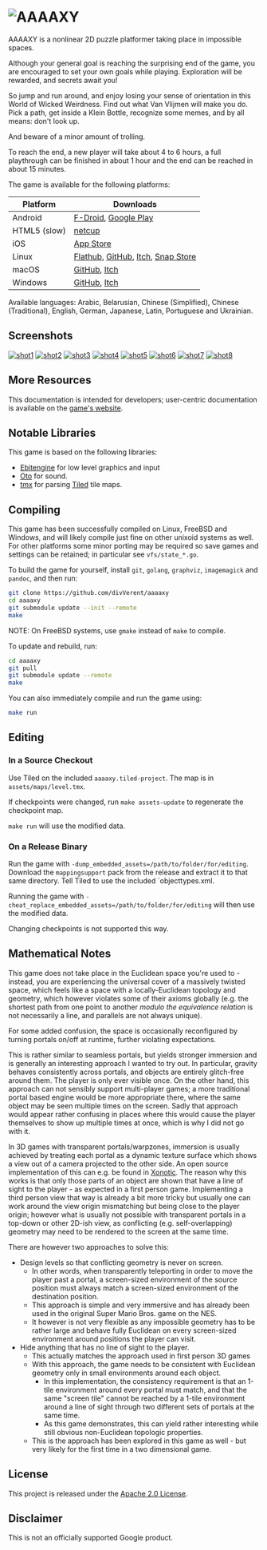 # ![AAAAXY](https://divVerent.github.io/aaaaxy/logo.png)

AAAAXY is a nonlinear 2D puzzle platformer taking place in impossible
spaces.

Although your general goal is reaching the surprising end of the game,
you are encouraged to set your own goals while playing. Exploration will
be rewarded, and secrets await you!

So jump and run around, and enjoy losing your sense of orientation in
this World of Wicked Weirdness. Find out what Van Vlijmen will make you
do. Pick a path, get inside a Klein Bottle, recognize some memes, and by
all means: don't look up.

And beware of a minor amount of trolling.

To reach the end, a new player will take about 4 to 6 hours, a full
playthrough can be finished in about 1 hour and the end can be reached
in about 15 minutes.

The game is available for the following platforms:

| Platform     | Downloads                                                                                                                                                                                                           |
|--------------|---------------------------------------------------------------------------------------------------------------------------------------------------------------------------------------------------------------------|
| Android      | [F-Droid](https://f-droid.org/en/packages/io.github.divverent.aaaaxy/), [Google Play](https://play.google.com/store/apps/details?id=io.github.divverent.aaaaxy)                                                     |
| HTML5 (slow) | [netcup](https://rm.cloudns.org/aaaaxy/current/aaaaxy.html)                                                                                                                                                         |
| iOS          | [App Store](https://apps.apple.com/us/app/aaaaxy/id6447063878)                                                                                                                                                      |
| Linux        | [Flathub](https://flathub.org/apps/details/io.github.divverent.aaaaxy), [GitHub](https://github.com/divVerent/aaaaxy/releases), [Itch](https://divverent.itch.io/aaaaxy), [Snap Store](https://snapcraft.io/aaaaxy) |
| macOS        | [GitHub](https://github.com/divVerent/aaaaxy/releases), [Itch](https://divverent.itch.io/aaaaxy)                                                                                                                    |
| Windows      | [GitHub](https://github.com/divVerent/aaaaxy/releases), [Itch](https://divverent.itch.io/aaaaxy)                                                                                                                    |

Available languages: Arabic, Belarusian, Chinese (Simplified), Chinese
(Traditional), English, German, Japanese, Latin, Portuguese and
Ukrainian.

## Screenshots

[![shot1](https://divVerent.github.io/aaaaxy/screenshots/shot1.jpg)](https://divVerent.github.io/aaaaxy/screenshots/shot1.png)
[![shot2](https://divVerent.github.io/aaaaxy/screenshots/shot2.jpg)](https://divVerent.github.io/aaaaxy/screenshots/shot2.png)
[![shot3](https://divVerent.github.io/aaaaxy/screenshots/shot3.jpg)](https://divVerent.github.io/aaaaxy/screenshots/shot3.png)
[![shot4](https://divVerent.github.io/aaaaxy/screenshots/shot4.jpg)](https://divVerent.github.io/aaaaxy/screenshots/shot4.png)
[![shot5](https://divVerent.github.io/aaaaxy/screenshots/shot5.jpg)](https://divVerent.github.io/aaaaxy/screenshots/shot5.png)
[![shot6](https://divVerent.github.io/aaaaxy/screenshots/shot6.jpg)](https://divVerent.github.io/aaaaxy/screenshots/shot6.png)
[![shot7](https://divVerent.github.io/aaaaxy/screenshots/shot7.jpg)](https://divVerent.github.io/aaaaxy/screenshots/shot7.png)
[![shot8](https://divVerent.github.io/aaaaxy/screenshots/shot8.jpg)](https://divVerent.github.io/aaaaxy/screenshots/shot8.png)

## More Resources

This documentation is intended for developers; user-centric
documentation is available on the [game's
website](https://divverent.github.io/aaaaxy/).

## Notable Libraries

This game is based on the following libraries:

-   [Ebitengine](https://github.com/hajimehoshi/ebiten) for low level
    graphics and input
-   [Oto](https://github.com/hajimehoshi/oto) for sound.
-   [tmx](https://github.com/fardog/tmx) for parsing
    [Tiled](https://www.mapeditor.org/) tile maps.

## Compiling

This game has been successfully compiled on Linux, FreeBSD and Windows,
and will likely compile just fine on other unixoid systems as well. For
other platforms some minor porting may be required so save games and
settings can be retained; in particular see `vfs/state_*.go`.

To build the game for yourself, install `git`, `golang`, `graphviz`,
`imagemagick` and `pandoc`, and then run:

``` sh
git clone https://github.com/divVerent/aaaaxy
cd aaaaxy
git submodule update --init --remote
make
```

NOTE: On FreeBSD systems, use `gmake` instead of `make` to compile.

To update and rebuild, run:

``` sh
cd aaaaxy
git pull
git submodule update --remote
make
```

You can also immediately compile and run the game using:

``` sh
make run
```

## Editing

### In a Source Checkout

Use Tiled on the included `aaaaxy.tiled-project`. The map is in
`assets/maps/level.tmx`.

If checkpoints were changed, run `make assets-update` to regenerate the
checkpoint map.

`make run` will use the modified data.

### On a Release Binary

Run the game with `-dump_embedded_assets=/path/to/folder/for/editing`.
Download the `mappingsupport` pack from the release and extract it to
that same directory. Tell Tiled to use the included \`objecttypes.xml.

Running the game with
`-cheat_replace_embedded_assets=/path/to/folder/for/editing` will then
use the modified data.

Changing checkpoints is not supported this way.

## Mathematical Notes

This game does not take place in the Euclidean space you're used to -
instead, you are experiencing the universal cover of a massively twisted
space, which feels like a space with a locally-Euclidean topology and
geometry, which however violates some of their axioms globally (e.g. the
shortest path from one point to another *modulo the equivalence
relation* is not necessarily a line, and parallels are not always
unique).

For some added confusion, the space is occasionally reconfigured by
turning portals on/off at runtime, further violating expectations.

This is rather similar to seamless portals, but yields stronger
immersion and is generally an interesting approach I wanted to try out.
In particular, gravity behaves consistently across portals, and objects
are entirely glitch-free around them. The player is only ever visible
once. On the other hand, this approach can not sensibly support
multi-player games; a more traditional portal based engine would be more
appropriate there, where the same object may be seen multiple times on
the screen. Sadly that approach would appear rather confusing in places
where this would cause the player themselves to show up multiple times
at once, which is why I did not go with it.

In 3D games with transparent portals/warpzones, immersion is usually
achieved by treating each portal as a dynamic texture surface which
shows a view out of a camera projected to the other side. An open source
implementation of this can e.g. be found in
[Xonotic](https://www.xonotic.org). The reason why this works is that
only those parts of an object are shown that have a line of sight to the
player - as expected in a first person game. Implementing a third person
view that way is already a bit more tricky but usually one can work
around the view origin mismatching but being close to the player origin;
however what is usually not possible with transparent portals in a
top-down or other 2D-ish view, as conflicting (e.g. self-overlapping)
geometry may need to be rendered to the screen at the same time.

There are however two approaches to solve this:

-   Design levels so that conflicting geometry is never on screen.
    -   In other words, when transparently teleporting in order to move
        the player past a portal, a screen-sized environment of the
        source position must always match a screen-sized environment of
        the destination position.
    -   This approach is simple and very immersive and has already been
        used in the original Super Mario Bros. game on the NES.
    -   It however is not very flexible as any impossible geometry has
        to be rather large and behave fully Euclidean on every
        screen-sized environment around positions the player can visit.
-   Hide anything that has no line of sight to the player.
    -   This actually matches the approach used in first person 3D games
    -   With this approach, the game needs to be consistent with
        Euclidean geometry only in small environments around each
        object.
        -   In this implementation, the consistency requirement is that
            an 1-tile environment around every portal must match, and
            that the same "screen tile" cannot be reached by a 1-tile
            environment around a line of sight through two different
            sets of portals at the same time.
        -   As this game demonstrates, this can yield rather interesting
            while still obvious non-Euclidean topologic properties.
    -   This is the approach has been explored in this game as well -
        but very likely for the first time in a two dimensional game.

## License

This project is released under the [Apache 2.0 License](LICENSE).

## Disclaimer

This is not an officially supported Google product.
